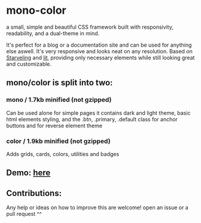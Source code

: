 # mono-color
a small, simple and beautiful CSS framework built with responsivity, readability, and a dual-theme in mind.

It's perfect for a blog or a documentation site and can be used for anything else aswell.
It's very responsive and looks neat on any resolution.
Based on [Starveling](https://github.com/any-code/starveling/) and [lit](https://ajusa.github.io/lit/), providing only necessary elements while still looking great and customizable.

## mono/color is split into two:

### mono / 1.7kb minified (not gzipped)
Can be used alone for simple pages it contains dark and light theme, basic html elements styling, and the .btn, .primary, .default class for anchor buttons and for reverse element theme

### color / 1.9kb minified (not gzipped)
Adds grids, cards, colors, utilities and badges

## Demo: [here](https://asvvvad.github.io/mono-color)

## Contributions:
Any help or ideas on how to improve this are welcome! open an issue or a pull request ^^
